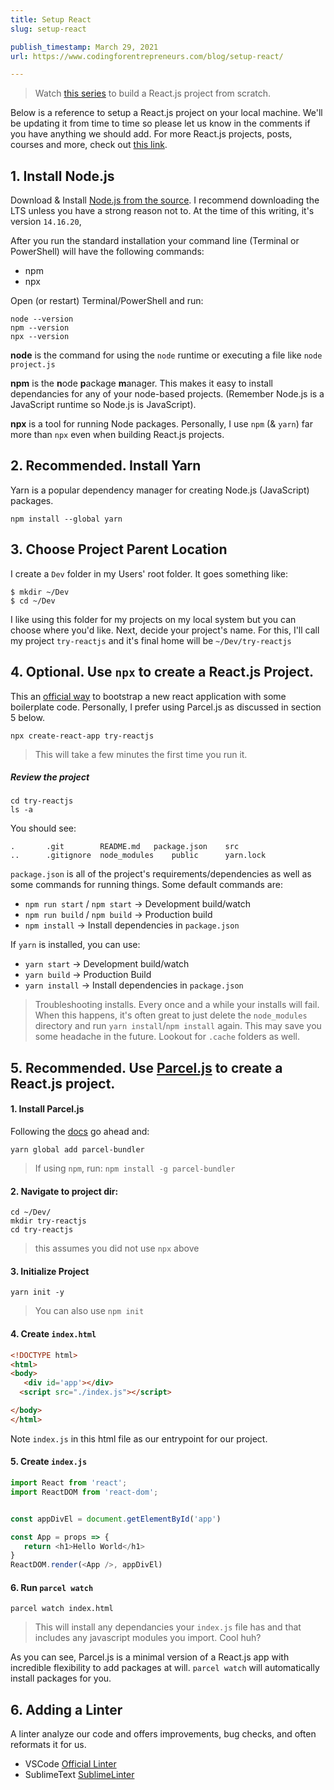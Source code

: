 ```yaml
---
title: Setup React
slug: setup-react

publish_timestamp: March 29, 2021
url: https://www.codingforentrepreneurs.com/blog/setup-react/

---
```



> Watch [this series](https://www.codingforentrepreneurs.com/projects/try-reactjs-2021) to build a React.js project from scratch.

Below is a reference to setup a React.js project on your local machine. We'll be updating it from time to time so please let us know in the comments if you have anything we should add.  For more React.js projects, posts, courses and more, check out [this link](https://www.codingforentrepreneurs.com/topics/react/).


## 1. Install Node.js

Download & Install [Node.js from the source](https://nodejs.org/en/download/). I recommend downloading the LTS unless you have a strong reason not to. At the time of this writing, it's version `14.16.20`,

After you run the standard installation your command line (Terminal or PowerShell) will have the following commands: 
- npm
- npx 


Open (or restart) Terminal/PowerShell and run:

```console
node --version
npm --version
npx --version
```

**node** is the command for using the `node` runtime or executing a file like `node project.js` 

**npm** is the **n**ode **p**ackage **m**anager. This makes it easy to install dependancies for any of your node-based projects. (Remember Node.js is a JavaScript runtime so Node.js is JavaScript).

**npx** is a tool for running Node packages. Personally, I use `npm` (& `yarn`) far more than `npx` even when building React.js projects.



## 2. Recommended. Install Yarn
Yarn is a popular dependency manager for creating Node.js (JavaScript) packages.

```
npm install --global yarn
```


## 3. Choose Project Parent Location
I create a `Dev` folder in my Users' root folder. It goes something like:
```
$ mkdir ~/Dev
$ cd ~/Dev
```
I like using this folder for my projects on my local system but you can choose where you'd like. Next, decide your project's name. For this, I'll call my project `try-reactjs` and it's final home will be `~/Dev/try-reactjs`



## 4. Optional. Use `npx` to create a React.js Project.
This an [official way](https://reactjs.org/docs/create-a-new-react-app.html#create-react-app) to bootstrap a new react application with some boilerplate code. Personally, I prefer using Parcel.js as discussed in section 5 below.

```
npx create-react-app try-reactjs
```
> This will take a few minutes the first time you run it.

##### Review the project

```
cd try-reactjs
ls -a
```

You should see:
```
.		.git		README.md	package.json	src
..		.gitignore	node_modules	public		yarn.lock
```

`package.json` is all of the project's requirements/dependencies as well as some commands for running things. Some default commands are: 
- `npm run start` / `npm start` -> Development build/watch
- `npm run build` / `npm build` -> Production build
- `npm install` -> Install dependencies in `package.json`


If `yarn` is installed, you can use:

- `yarn start` -> Development build/watch
- `yarn build` -> Production Build
- `yarn install` -> Install dependencies in `package.json`


> Troubleshooting installs. Every once and a while your installs will fail. When this happens, it's often great to just delete the `node_modules` directory and run `yarn install`/`npm install` again. This may save you some headache in the future. Lookout for `.cache` folders as well.


## 5. Recommended. Use [Parcel.js](https://parceljs.org/) to create a React.js project.


#### 1. Install Parcel.js
Following the [docs](https://parceljs.org/getting_started.html) go ahead and:
```
yarn global add parcel-bundler
```
> If using `npm`, run: `npm install -g parcel-bundler`


#### 2. Navigate to project dir:
```
cd ~/Dev/
mkdir try-reactjs
cd try-reactjs
```
> this assumes you did not use `npx` above


#### 3. Initialize Project
```
yarn init -y
```
> You can also use `npm init`


#### 4. Create `index.html`

```html
<!DOCTYPE html>
<html>
<body>
   <div id='app'></div>
  <script src="./index.js"></script>

</body>
</html>
```
Note `index.js` in this html file as our entrypoint for our project.

#### 5. Create `index.js`
```javascript
import React from 'react';
import ReactDOM from 'react-dom';


const appDivEl = document.getElementById('app')

const App = props => {
   return <h1>Hello World</h1>
}
ReactDOM.render(<App />, appDivEl)
```

#### 6. Run `parcel watch`

```
parcel watch index.html
```

> This will install any dependancies your `index.js` file has and that includes any javascript modules you import. Cool huh?

As you can see, Parcel.js is a minimal version of a React.js app with incredible flexibility to add packages at will. `parcel watch` will automatically install packages for you.


## 6. Adding a Linter

A linter analyze our code and offers improvements, bug checks, and often reformats it for us. 

- VSCode [Official Linter](https://code.visualstudio.com/docs/nodejs/reactjs-tutorial#_linting)
- SublimeText [SublimeLinter](https://github.com/Flet/SublimeLinter-contrib-standard)

